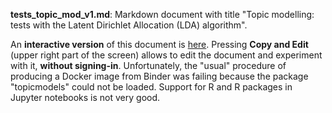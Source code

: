 **tests_topic_mod_v1.md**: Markdown document with title "Topic modelling: tests with the Latent Dirichlet Allocation (LDA) algorithm". 

An **interactive version** of this document is [here](https://www.kaggle.com/spiliopoulos/topic-modeling-lda/notebook). Pressing **Copy and Edit** (upper right part of the screen) allows to edit the document and experiment with it, **without signing-in**. Unfortunately, the "usual" procedure of producing a Docker image from Binder was failing because the package "topicmodels" could not be loaded. Support for R and R packages in Jupyter notebooks is not very good.  
